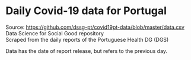 # Daily Covid-19 data for Portugal

Source: https://github.com/dssg-pt/covid19pt-data/blob/master/data.csv  
Data Science for Social Good repository  
Scraped from the daily reports of the Portuguese Health DG (DGS)  

Data has the date of report release, but refers to the previous day.